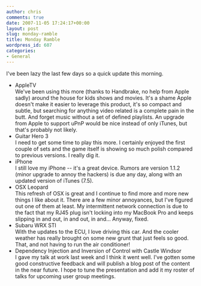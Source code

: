 ```yaml
---
author: chris
comments: true
date: 2007-11-05 17:24:17+00:00
layout: post
slug: monday-ramble
title: Monday Ramble
wordpress_id: 607
categories:
- General
---
```


I've been lazy the last few days so a quick update this morning.

  * AppleTV  
We've been using this more (thanks to Handbrake, no help from Apple sadly) around the house for kids shows and movies. It's a shame Apple doesn't make it easier to leverage this product, it's so compact and subtle, but searching for anything video related is a complete pain in the butt. And forget music without a set of defined playlists. An upgrade from Apple to support uPnP would be nice instead of only iTunes, but that's probably not likely.
  * Guitar Hero 3  
I need to get some time to play this more. I certainly enjoyed the first couple of sets and the game itself is showing so much polish compared to previous versions. I really dig it.
  * iPhone  
I still love my iPhone -- it's a great device. Rumors are version 1.1.2 (minor upgrade to annoy the hackers) is due any day, along with an updated version of iTunes (7.5).
  * OSX Leopard  
This refresh of OSX is great and I continue to find more and more new things I like about it. There are a few minor annoyances, but I've figured out one of them at least. My intermittent network connection is due to the fact that my RJ45 plug isn't locking into my MacBook Pro and keeps slipping in and out, in and out, in and... Anyway, fixed.
  * Subaru WRX STI  
With the updates to the ECU, I love driving this car. And the cooler weather has really brought on some new grunt that just feels so good. That, and not having to run the air conditioner!
  * Dependency Injection and Inversion of Control with Castle Windsor  
I gave my talk at work last week and I think it went well. I've gotten some good constructive feedback and will publish a blog post of the content in the near future. I hope to tune the presentation and add it my roster of talks for upcoming user group meetings.
